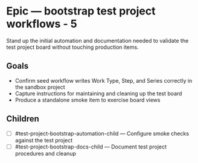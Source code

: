 <!--
title: Epic — bootstrap test project workflows - 5
labels: ["test"]
assignees: ["mfortin014"]
uid: test-project-bootstrap-epic-5
type: Chore
status: Draft
priority: P2
area: ci
project: "test"
series: "Throughput"
work_type: Epic
children_uids: ["test-project-bootstrap-child-1-automation-5","test-project-bootstrap-child-2-documentation-5"]
start_date: 2025-10-30
target_date: 2025-10-31
target: mvp-0.7.1
-->

# Epic — bootstrap test project workflows - 5

Stand up the initial automation and documentation needed to validate the test project board without touching production items.

## Goals

- Confirm seed workflow writes Work Type, Step, and Series correctly in the sandbox project
- Capture instructions for maintaining and cleaning up the test board
- Produce a standalone smoke item to exercise board views

## Children

- [ ] #test-project-bootstrap-automation-child — Configure smoke checks against the test project
- [ ] #test-project-bootstrap-docs-child — Document test project procedures and cleanup
